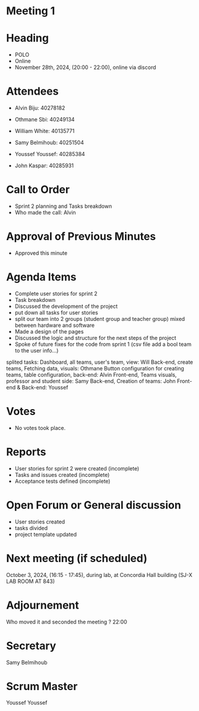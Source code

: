 # Meeting 1
# Heading

- POLO
- Online
- November 28th, 2024,  (20:00 - 22:00), online via discord
  
# Attendees

- Alvin Biju: 40278182

- Othmane Sbi: 40249134

- William White: 40135771

- Samy Belmihoub: 40251504

- Youssef Youssef: 40285384

- John Kaspar: 40285931

# Call to Order


- Sprint 2 planning and Tasks breakdown
- Who made the call: Alvin
  
# Approval of Previous Minutes

- Approved this minute
  
# Agenda Items

- Complete user stories for sprint 2
- Task breakdown 
- Discussed the development of the project
- put down all tasks for user stories
- split our team into 2 groups (student group and teacher group) mixed between hardware and software 
- Made a design of the pages
- Discussed the logic and structure for the next steps of the project
- Spoke of future fixes for the code from sprint 1 (csv file add a bool team to the user info...)

splited tasks:
Dashboard, all teams, user's team, view: Will
Back-end, create teams, Fetching data, visuals: Othmane
Button configuration for creating teams, table configuration, back-end: Alvin
Front-end, Teams visuals, professor and student side: Samy
Back-end, Creation of teams: John
Front-end & Back-end: Youssef 

  
# Votes

- No votes took place.
  
# Reports

- User stories for sprint 2 were created (incomplete)
- Tasks and issues created (incomplete)
- Acceptance tests defined (incomplete)
  
# Open Forum or General discussion

- User stories created
- tasks divided
- project template updated
  
# Next meeting (if scheduled)

 October 3, 2024,  (16:15 - 17:45), during lab, at Concordia Hall building (SJ-X LAB ROOM AT 843)
  
# Adjournement
Who moved it and seconded the meeting ?
22:00

# Secretary
Samy Belmihoub

# Scrum Master
Youssef Youssef




